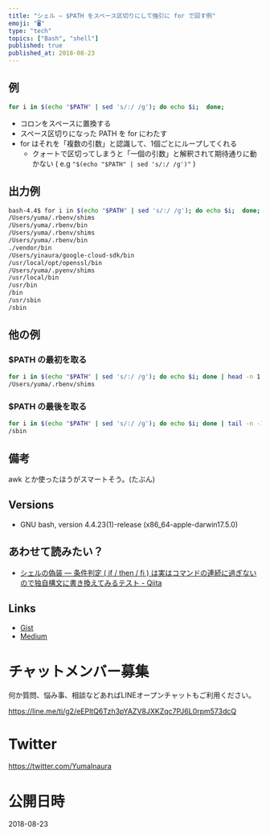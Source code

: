 ```yaml
---
title: "シェル — $PATH をスペース区切りにして強引に for で回す例"
emoji: "🖥"
type: "tech"
topics: ["Bash", "shell"]
published: true
published_at: 2018-08-23
---
```


## 例

```bash
for i in $(echo "$PATH" | sed 's/:/ /g'); do echo $i;  done;
```

- コロンをスペースに置換する
- スペース区切りになった PATH を for にわたす
- for はそれを「複数の引数」と認識して、1個ごとにループしてくれる
  - クォートで区切ってしまうと「一個の引数」と解釈されて期待通りに動かない ( e.g `"$(echo "$PATH" | sed 's/:/ /g')"` )

## 出力例

```sh
bash-4.4$ for i in $(echo "$PATH" | sed 's/:/ /g'); do echo $i;  done;
/Users/yuma/.rbenv/shims
/Users/yuma/.rbenv/bin
/Users/yuma/.rbenv/shims
/Users/yuma/.rbenv/bin
./vendor/bin
/Users/yinaura/google-cloud-sdk/bin
/usr/local/opt/openssl/bin
/Users/yuma/.pyenv/shims
/usr/local/bin
/usr/bin
/bin
/usr/sbin
/sbin
```

## 他の例

### $PATH の最初を取る

```sh
for i in $(echo "$PATH" | sed 's/:/ /g'); do echo $i; done | head -n 1
/Users/yuma/.rbenv/shims
```

### $PATH の最後を取る

```sh
for i in $(echo "$PATH" | sed 's/:/ /g'); do echo $i; done | tail -n -1
/sbin
```

## 備考

awk とか使ったほうがスマートそう。(たぶん)

## Versions

- GNU bash, version 4.4.23(1)-release (x86_64-apple-darwin17.5.0)

## あわせて読みたい？

- [シェルの偽装 — 条件判定 ( if / then / fi ) は実はコマンドの連続に過ぎないので独自構文に書き換えてみるテスト - Qiita](https://qiita.com/YumaInaura/items/eb69cb10d7bb6a090e7e)

## Links

- [Gist](https://gist.github.com/YumaInaura/bec7488cdd654e1221894d7c3d7aa5a8)
- [Medium](https://medium.com/supersonic-generation/bash-example-split-path-and-for-in-620ac021cca5)








<!-- Update From Qiita API -->

# チャットメンバー募集


何か質問、悩み事、相談などあればLINEオープンチャットもご利用ください。

https://line.me/ti/g2/eEPltQ6Tzh3pYAZV8JXKZqc7PJ6L0rpm573dcQ





# Twitter


https://twitter.com/YumaInaura


<!-- Update From Qiita API -->



# 公開日時

2018-08-23
